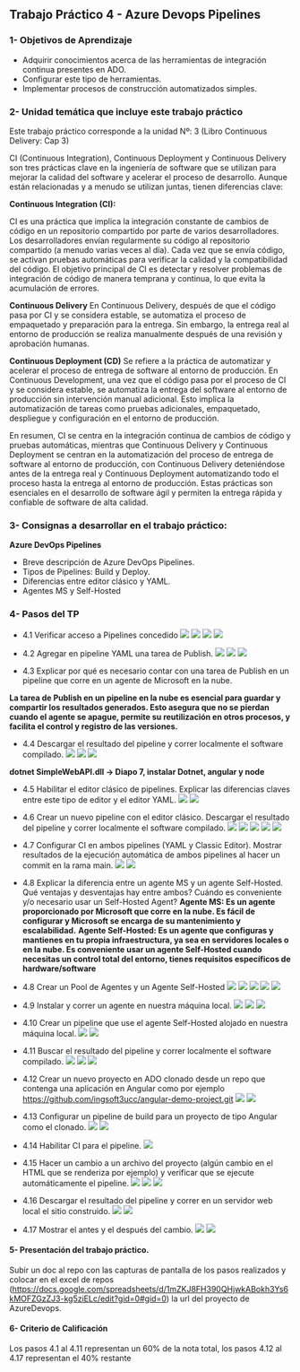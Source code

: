 ## Trabajo Práctico 4 - Azure Devops Pipelines

### 1- Objetivos de Aprendizaje
 - Adquirir conocimientos acerca de las herramientas de integración continua presentes en ADO.
 - Configurar este tipo de herramientas.
 - Implementar procesos de construcción automatizados simples.
 
### 2- Unidad temática que incluye este trabajo práctico
Este trabajo práctico corresponde a la unidad Nº: 3 (Libro Continuous Delivery: Cap 3)


CI (Continuous Integration), Continuous Deployment y Continuous Delivery son tres prácticas clave en la ingeniería de software que se utilizan para mejorar la calidad del software y acelerar el proceso de desarrollo. Aunque están relacionadas y a menudo se utilizan juntas, tienen diferencias clave:

**Continuous Integration (CI):**

CI es una práctica que implica la integración constante de cambios de código en un repositorio compartido por parte de varios desarrolladores.
Los desarrolladores envían regularmente su código al repositorio compartido (a menudo varias veces al día).
Cada vez que se envía código, se activan pruebas automáticas para verificar la calidad y la compatibilidad del código.
El objetivo principal de CI es detectar y resolver problemas de integración de código de manera temprana y continua, lo que evita la acumulación de errores.

**Continuous Delivery** 
En Continuous Delivery, después de que el código pasa por CI y se considera estable, se automatiza el proceso de empaquetado y preparación para la entrega.
Sin embargo, la entrega real al entorno de producción se realiza manualmente después de una revisión y aprobación humanas.

**Continuous Deployment (CD)**
Se refiere a la práctica de automatizar y acelerar el proceso de entrega de software al entorno de producción.
En Continuous Development, una vez que el código pasa por el proceso de CI y se considera estable, se automatiza la entrega del software al entorno de producción sin intervención manual adicional.
Esto implica la automatización de tareas como pruebas adicionales, empaquetado, despliegue y configuración en el entorno de producción.

En resumen, CI se centra en la integración continua de cambios de código y pruebas automáticas, mientras que Continuous Delivery y Continuous Deployment se centran en la automatización del proceso de entrega de software al entorno de producción, con Continuous Delivery deteniéndose antes de la entrega real y Continuous Deployment automatizando todo el proceso hasta la entrega al entorno de producción. 
Estas prácticas son esenciales en el desarrollo de software ágil y permiten la entrega rápida y confiable de software de alta calidad.

### 3- Consignas a desarrollar en el trabajo práctico:

 **Azure DevOps Pipelines**
  - Breve descripción de Azure DevOps Pipelines.
  - Tipos de Pipelines: Build y Deploy.
  - Diferencias entre editor clásico y YAML.
  - Agentes MS y Self-Hosted


### 4- Pasos del TP
 - 4.1 Verificar acceso a Pipelines concedido
 ![](Extras/image.png)
 ![](Extras/image-1.png)
 ![](Extras/image-2.png)
 ![](Extras/image-3.png)

 - 4.2 Agregar en pipeline YAML una tarea de Publish. 
 ![](Extras/image-4.png)
 ![](Extras/image-5.png)
 ![](Extras/image-6.png)

 - 4.3 Explicar por qué es necesario contar con una tarea de Publish en un pipeline que corre en un agente de Microsoft en la nube.

**La tarea de Publish en un pipeline en la nube es esencial para guardar y compartir los resultados generados. Esto asegura que no se pierdan cuando el agente se apague, permite su reutilización en otros procesos, y facilita el control y registro de las versiones.**

 - 4.4 Descargar el resultado del pipeline y correr localmente el software compilado.
  ![](Extras/image-7.png)
  ![](Extras/image28.png)
  ![](Extras/image29.png)

 **dotnet SimpleWebAPI.dll   -> Diapo 7, instalar Dotnet, angular y node**
 - 4.5 Habilitar el editor clásico de pipelines. Explicar las diferencias claves entre este tipo de editor y el editor YAML.
 ![](Extras/image-8.png)
 ![](Extras/image-9.png)

 - 4.6 Crear un nuevo pipeline con el editor clásico. Descargar el resultado del pipeline y correr localmente el software compilado.
 ![](Extras/image-10.png)
 ![](Extras/image-11.png)
 ![](Extras/image-12.png)
 ![](Extras/image-30.png)
 ![](Extras/image-31.png)

 - 4.7 Configurar CI en ambos pipelines (YAML y Classic Editor). Mostrar resultados de la ejecución automática de ambos pipelines al hacer un commit en la rama main.
 ![](Extras/image-13.png)
 ![](Extras/image-14.png)
 
 - 4.8 Explicar la diferencia entre un agente MS y un agente Self-Hosted. Qué ventajas y desventajas hay entre ambos? Cuándo es conveniente y/o necesario usar un Self-Hosted Agent?
 **Agente MS: Es un agente proporcionado por Microsoft que corre en la nube. Es fácil de configurar y Microsoft se encarga de su mantenimiento y escalabilidad.**
 **Agente Self-Hosted: Es un agente que configuras y mantienes en tu propia infraestructura, ya sea en servidores locales o en la nube. Es conveniente usar un agente Self-Hosted cuando necesitas un control total del entorno, tienes requisitos específicos de hardware/software**

 - 4.8 Crear un Pool de Agentes y un Agente Self-Hosted
  ![](Extras/image-15.png)
  ![](Extras/image-16.png)
  ![](Extras/image-17.png)
  ![](Extras/image-18.png)
  ![](Extras/image-19.png)

 - 4.9 Instalar y correr un agente en nuestra máquina local.
  ![](Extras/image-20.png)
  ![](Extras/image-21.png)
  ![](Extras/image-22.png)

 - 4.10 Crear un pipeline que use el agente Self-Hosted alojado en nuestra máquina local.
  ![](Extras/image-23.png)
  ![](Extras/image-24.png)

 - 4.11 Buscar el resultado del pipeline y correr localmente el software compilado.
  ![](Extras/image-25.png)
  ![](Extras/image-26.png)
  ![](Extras/image-27.png)

 - 4.12 Crear un nuevo proyecto en ADO clonado desde un repo que contenga una aplicación en Angular como por ejemplo https://github.com/ingsoft3ucc/angular-demo-project.git
  ![](Extras/image-32.png)
  ![](Extras/image-33.png)

 - 4.13 Configurar un pipeline de build para un proyecto de tipo Angular como el clonado.
  ![](Extras/image-34.png)
  ![](Extras/image-35.png)

 - 4.14 Habilitar CI para el pipeline.
  ![](Extras/image-36.png)

 - 4.15 Hacer un cambio a un archivo del proyecto (algún cambio en el HTML que se renderiza por ejemplo) y verificar que se ejecute automáticamente el pipeline.
  ![](Extras/image-37.png)
  ![](Extras/image-38.png)
  ![](Extras/image-39.png)

 - 4.16 Descargar el resultado del pipeline y correr en un servidor web local el sitio construido.
  ![](Extras/image-40.png)
  ![](Extras/image-41.png)

 - 4.17 Mostrar el antes y el después del cambio.
  ![](Extras/image-42.png)
  ![](Extras/image-43.png)

#### 5- Presentación del trabajo práctico.
Subir un doc al repo con las capturas de pantalla de los pasos realizados y colocar en el excel de repos (https://docs.google.com/spreadsheets/d/1mZKJ8FH390QHjwkABokh3Ys6kMOFZGzZJ3-kg5ziELc/edit?gid=0#gid=0) la url del proyecto de AzureDevops.

#### 6- Criterio de Calificación
Los pasos 4.1 al 4.11 representan un 60% de la nota total, los pasos 4.12 al 4.17 representan el 40% restante
